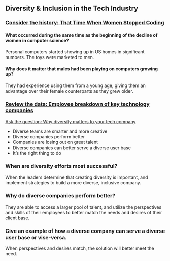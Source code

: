 ## Diversity & Inclusion in the Tech Industry

### [Consider the history: That Time When Women Stopped Coding](https://www.npr.org/sections/money/2014/10/21/357629765/when-women-stopped-coding)

#### What occurred during the same time as the beginning of the decline of women in computer science?

Personal computers started showing up in US homes in significant numbers. 
The toys were marketed to men.

#### Why does it matter that males had been playing on computers growing up?

They had experience using them from a young age, giving them an advantage over their female counterparts as they grew older.



### [Review the data: Employee breakdown of key technology companies](https://informationisbeautiful.net/visualizations/diversity-in-tech/)

[Ask the question: Why diversity matters to your tech company](https://www.usatoday.com/story/tech/columnist/2015/07/21/why-diversity-matters-your-tech-company/30419871/)

* Diverse teams are smarter and more creative 
* Diverse companies perform better
* Companies are losing out on great talent 
* Diverse companies can better serve a diverse user base 
* It’s the right thing to do 


### When are diversity efforts most successful?

When the leaders determine that creating diversity is important, and implement strategies to build a more diverse, inclusive company. 


### Why do diverse companies perform better?

They are able to access a larger pool of talent, and utilize the perspectives and skills of their employees to better match the needs and desires of their client base. 


### Give an example of how a diverse company can serve a diverse user base or vise-versa.

When perspectives and desires match, the solution will better meet the need. 